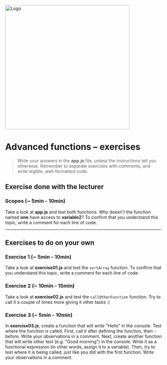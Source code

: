 <img alt="Logo" src="http://coderslab.pl/svg/logo-coderslab.svg" width="400">

# Advanced functions &ndash; exercises

> Write your answers in the **app.js** file, unless the instructions tell you otherwise.
Remember to separate exercises with comments, and write legible, well-formatted code.

## Exercise done with the lecturer

### Scopes (~ 5min - 10min)

Take a look at **app.js** and test both functions.
Why doesn't the function named **one** have access to **variable2**?
To confirm that you understand this topic, write a comment for each line of code.

-------------------------------------------------------------------------------

## Exercises to do on your own

### Exercise 1 (~ 5min - 10min)

Take a look at **exercise01.js** and test the ```sortArray``` function.
To confirm that you understand this topic, write a comment for each line of code.

### Exercise 2 (~ 10min - 15min)

Take a look at **exercise02.js** and test the ```callOtherFunction``` function.
Try to call it a couple of times more giving it other tasks :)


### Exercise 3 (~ 5min - 10min)

In **exercise03.js**, create a function that will write "Hello" in the console. Test where the function is called.
First, call it after defining the function, then - before. Write your observations in a comment.
Next, create another function that will write other text (e.g. "Good morning") in the console. Write it as a functional expression (in other words, assign it to a variable). Then, try to test where it is being called, just like you did with the first function. Write your observations in a comment.
